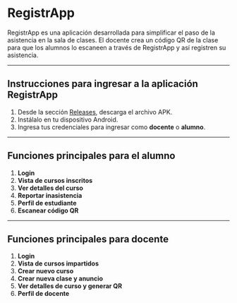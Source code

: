 # RegistrApp

RegistrApp es una aplicación desarrollada para simplificar el paso de la asistencia en la sala de clases. El docente crea un código QR de la clase para que los alumnos lo escaneen a través de RegistrApp y así registren su asistencia.

---

## Instrucciones para ingresar a la aplicación RegistrApp

1. Desde la sección [Releases](https://github.com/belruz/Proyecto_RegistrApp/releases/tag/v2.0.1), descarga el archivo APK.  
2. Instálalo en tu dispositivo Android.  
3. Ingresa tus credenciales para ingresar como **docente** o **alumno**.  

---

## Funciones principales para el alumno

1. **Login**  
2. **Vista de cursos inscritos**  
3. **Ver detalles del curso**  
4. **Reportar inasistencia**  
5. **Perfil de estudiante**  
6. **Escanear código QR**  

---

## Funciones principales para docente

1. **Login**  
2. **Vista de cursos impartidos**  
3. **Crear nuevo curso**  
4. **Crear nueva clase y anuncio**  
5. **Ver detalles de curso y generar QR**  
6. **Perfil de docente**  
